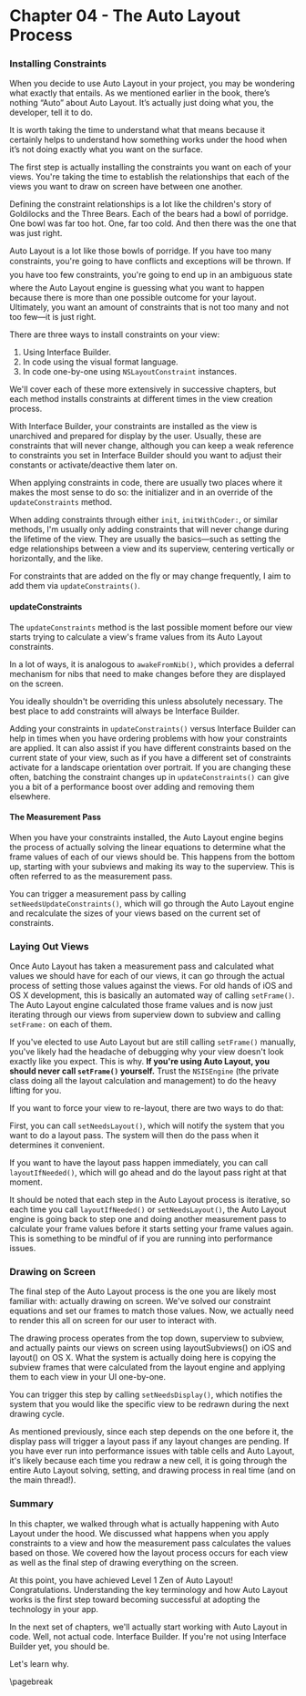 
Chapter 04 - The Auto Layout Process
====================================

### Installing Constraints

When you decide to use Auto Layout in your project, you may be wondering what exactly that entails. As we mentioned earlier in the book, there’s nothing “Auto” about Auto Layout. It’s actually just doing what you, the developer, tell it to do.

It is worth taking the time to understand what that means because it certainly helps to understand how something works under the hood when it’s not doing exactly what you want on the surface.

The first step is actually installing the constraints you want on each of your views. You're taking the time to establish the relationships that each of the views you want to draw on screen have between one another.

Defining the constraint relationships is a lot like the children's story of Goldilocks and the Three Bears. Each of the bears had a bowl of porridge. One bowl was far too hot. One, far too cold. And then there was the one that was just right.

Auto Layout is a lot like those bowls of porridge. If you have too many constraints, you're going to have conflicts and exceptions will be thrown. If you have too few constraints, you're going to end up in an ambiguous state where the Auto Layout engine is guessing what you want to happen because there is more than one possible outcome for your layout. Ultimately, you want an amount of constraints that is not too many and not too few—it is just right.

There are three ways to install constraints on your view:

1.  Using Interface Builder.
2.  In code using the visual format language.
3.  In code one-by-one using `NSLayoutConstraint` instances.

We'll cover each of these more extensively in successive chapters, but each method installs constraints at different times in the view creation process.

With Interface Builder, your constraints are installed as the view is unarchived and prepared for display by the user. Usually, these are constraints that will never change, although you can keep a weak reference to constraints you set in Interface Builder should you want to adjust their constants or activate/deactive them later on.

When applying constraints in code, there are usually two places where it makes the most sense to do so: the initializer and in an override of the `updateConstraints` method.

When adding constraints through either `init`, `initWithCoder:`, or similar methods, I'm usually only adding constraints that will never change during the lifetime of the view. They are usually the basics—such as setting the edge relationships between a view and its superview, centering vertically or horizontally, and the like.

For constraints that are added on the fly or may change frequently, I aim to add them via `updateConstraints()`.

#### updateConstraints

The `updateConstraints` method is the last possible moment before our view starts trying to calculate a view's frame values from its Auto Layout constraints.

In a lot of ways, it is analogous to `awakeFromNib()`, which provides a deferral mechanism for nibs that need to make changes before they are displayed on the screen.

You ideally shouldn't be overriding this unless absolutely necessary. The best place to add constraints will always be Interface Builder.

Adding your constraints in `updateConstraints()` versus Interface Builder can help in times when you have ordering problems with how your constraints are applied. It can also assist if you have different constraints based on the current state of your view, such as if you have a different set of constraints activate for a landscape orientation over portrait. If you are changing these often, batching the constraint changes up in `updateConstraints()` can give you a bit of a performance boost over adding and removing them elsewhere.

#### The Measurement Pass

When you have your constraints installed, the Auto Layout engine begins the process of actually solving the linear equations to determine what the frame values of each of our views should be. This happens from the bottom up, starting with your subviews and making its way to the superview. This is often referred to as the measurement pass.

You can trigger a measurement pass by calling `setNeedsUpdateConstraints()`, which will go through the Auto Layout engine and recalculate the sizes of your views based on the current set of constraints.

### Laying Out Views

Once Auto Layout has taken a measurement pass and calculated what values we should have for each of our views, it can go through the actual process of setting those values against the views. For old hands of iOS and OS X development, this is basically an automated way of calling `setFrame()`. The Auto Layout engine calculated those frame values and is now just iterating through our views from superview down to subview and calling `setFrame:` on each of them.

If you've elected to use Auto Layout but are still calling `setFrame()` manually, you've likely had the headache of debugging why your view doesn't look exactly like you expect. This is why. **If you're using Auto Layout, you should never call `setFrame()` yourself.** Trust the `NSISEngine` (the private class doing all the layout calculation and management) to do the heavy lifting for you.

If you want to force your view to re-layout, there are two ways to do that:

First, you can call `setNeedsLayout()`, which will notify the system that you want to do a layout pass. The system will then do the pass when it determines it convenient.

If you want to have the layout pass happen immediately, you can call `layoutIfNeeded()`, which will go ahead and do the layout pass right at that moment.

It should be noted that each step in the Auto Layout process is iterative, so each time you call `layoutIfNeeded()` or `setNeedsLayout()`, the Auto Layout engine is going back to step one and doing another measurement pass to calculate your frame values before it starts setting your frame values again. This is something to be mindful of if you are running into performance issues.

### Drawing on Screen

The final step of the Auto Layout process is the one you are likely most familiar with: actually drawing on screen. We've solved our constraint equations and set our frames to match those values. Now, we actually need to render this all on screen for our user to interact with.

The drawing process operates from the top down, superview to subview, and actually paints our views on screen using layoutSubviews() on iOS and layout() on OS X. What the system is actually doing here is copying the subview frames that were calculated from the layout engine and applying them to each view in your UI one-by-one.

You can trigger this step by calling `setNeedsDisplay()`, which notifies the system that you would like the specific view to be redrawn during the next drawing cycle.

As mentioned previously, since each step depends on the one before it, the display pass will trigger a layout pass if any layout changes are pending. If you have ever run into performance issues with table cells and Auto Layout, it's likely because each time you redraw a new cell, it is going through the entire Auto Layout solving, setting, and drawing process in real time (and on the main thread!).

### Summary

In this chapter, we walked through what is actually happening with Auto Layout under the hood. We discussed what happens when you apply constraints to a view and how the measurement pass calculates the values based on those. We covered how the layout process occurs for each view as well as the final step of drawing everything on the screen.

At this point, you have achieved Level 1 Zen of Auto Layout! Congratulations. Understanding the key terminology and how Auto Layout works is the first step toward becoming successful at adopting the technology in your app.

In the next set of chapters, we'll actually start working with Auto Layout in code. Well, not actual code. Interface Builder. If you're not using Interface Builder yet, you should be.

Let's learn why.

\pagebreak
